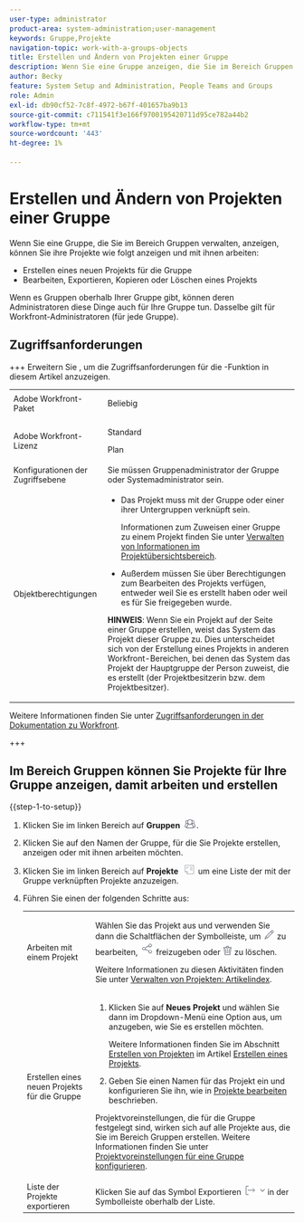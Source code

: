 ```yaml
---
user-type: administrator
product-area: system-administration;user-management
keywords: Gruppe,Projekte
navigation-topic: work-with-a-groups-objects
title: Erstellen und Ändern von Projekten einer Gruppe
description: Wenn Sie eine Gruppe anzeigen, die Sie im Bereich Gruppen verwalten, können Sie die Projekte der Gruppe erstellen, bearbeiten, exportieren, kopieren und löschen.
author: Becky
feature: System Setup and Administration, People Teams and Groups
role: Admin
exl-id: db90cf52-7c8f-4972-b67f-401657ba9b13
source-git-commit: c711541f3e166f9700195420711d95ce782a44b2
workflow-type: tm+mt
source-wordcount: '443'
ht-degree: 1%

---
```


# Erstellen und Ändern von Projekten einer Gruppe

Wenn Sie eine Gruppe, die Sie im Bereich Gruppen verwalten, anzeigen, können Sie ihre Projekte wie folgt anzeigen und mit ihnen arbeiten:

* Erstellen eines neuen Projekts für die Gruppe
* Bearbeiten, Exportieren, Kopieren oder Löschen eines Projekts

Wenn es Gruppen oberhalb Ihrer Gruppe gibt, können deren Administratoren diese Dinge auch für Ihre Gruppe tun. Dasselbe gilt für Workfront-Administratoren (für jede Gruppe).

## Zugriffsanforderungen

+++ Erweitern Sie , um die Zugriffsanforderungen für die -Funktion in diesem Artikel anzuzeigen.

<table style="table-layout:auto"> 
 <col> 
 <col> 
 <tbody> 
  <tr> 
   <td>Adobe Workfront-Paket</td> 
   <td><p>Beliebig</p></td> 
  </tr> 
  <tr> 
   <td>Adobe Workfront-Lizenz</td> 
   <td><p>Standard</p>
       <p>Plan</p></td>
  </tr>
  <tr>
   <td>Konfigurationen der Zugriffsebene</td> 
   <td>Sie müssen Gruppenadministrator der Gruppe oder Systemadministrator sein.</td>
  </tr>
  <tr> 
   <td>Objektberechtigungen</td>
   <td> 
    <ul> 
     <li> <p>Das Projekt muss mit der Gruppe oder einer ihrer Untergruppen verknüpft sein. </p> <p>Informationen zum Zuweisen einer Gruppe zu einem Projekt finden Sie unter <a href="../../../manage-work/projects/manage-projects/understand-project-overview-area.md" class="MCXref xref">Verwalten von Informationen im Projektübersichtsbereich</a>.</p> </li> 
     <li> <p>Außerdem müssen Sie über Berechtigungen zum Bearbeiten des Projekts verfügen, entweder weil Sie es erstellt haben oder weil es für Sie freigegeben wurde.</p></li> 
    </ul>
    <p><b>HINWEIS</b>: Wenn Sie ein Projekt auf der Seite einer Gruppe erstellen, weist das System das Projekt dieser Gruppe zu. Dies unterscheidet sich von der Erstellung eines Projekts in anderen Workfront-Bereichen, bei denen das System das Projekt der Hauptgruppe der Person zuweist, die es erstellt (der Projektbesitzerin bzw. dem Projektbesitzer).</p> </td>
  </tr>
 </tbody> 
</table>

Weitere Informationen finden Sie unter [Zugriffsanforderungen in der Dokumentation zu Workfront](/help/quicksilver/administration-and-setup/add-users/access-levels-and-object-permissions/access-level-requirements-in-documentation.md).

+++

## Im Bereich Gruppen können Sie Projekte für Ihre Gruppe anzeigen, damit arbeiten und erstellen

{{step-1-to-setup}}

1. Klicken Sie im linken Bereich auf **Gruppen** ![Gruppen](assets/groups-icon.png).

1. Klicken Sie auf den Namen der Gruppe, für die Sie Projekte erstellen, anzeigen oder mit ihnen arbeiten möchten.
1. Klicken Sie im linken Bereich auf **Projekte** ![Projekte im Hauptmenü](assets/projects-in-main-menu.png) um eine Liste der mit der Gruppe verknüpften Projekte anzuzeigen.

1. Führen Sie einen der folgenden Schritte aus:

   <table style="table-layout:auto"> 
    <col> 
    <col> 
    <tbody> 
     <tr> 
      <td role="rowheader"> <p>Arbeiten mit einem Projekt</p> </td> 
      <td> <p>Wählen Sie das Projekt aus und verwenden Sie dann die Schaltflächen der Symbolleiste, um <img src="assets/edit-icon.png"> zu bearbeiten, <img src="assets/share-icon.png"> freizugeben oder <img src="assets/delete.png"> zu löschen.</p> <p>Weitere Informationen zu diesen Aktivitäten finden Sie unter <a href="../../../manage-work/projects/manage-projects/manage-projects-overview.md" class="MCXref xref">Verwalten von Projekten: Artikelindex</a>.</p> </td> 
     </tr> 
     <tr> 
      <td role="rowheader"> <p>Erstellen eines neuen Projekts für die Gruppe</p> </td> 
      <td> 
       <ol> 
        <li value="1"> <p>Klicken Sie auf <strong>Neues Projekt</strong> und wählen Sie dann im Dropdown-Menü eine Option aus, um anzugeben, wie Sie es erstellen möchten. </p> <p>Weitere Informationen finden Sie im Abschnitt <a href="../../../manage-work/projects/create-projects/create-project.md#ways-to-create-projects" class="MCXref xref">Erstellen von Projekten</a> im Artikel <a href="../../../manage-work/projects/create-projects/create-project.md" class="MCXref xref">Erstellen eines Projekts</a>.</p> </li> 
        <li value="2">Geben Sie einen Namen für das Projekt ein und konfigurieren Sie ihn, wie in <a href="../../../manage-work/projects/manage-projects/edit-projects.md" class="MCXref xref">Projekte bearbeiten</a> beschrieben.</li> 
       </ol> <p> Projektvoreinstellungen, die für die Gruppe festgelegt sind, wirken sich auf alle Projekte aus, die Sie im Bereich Gruppen erstellen. Weitere Informationen finden Sie unter <a href="../../../administration-and-setup/manage-groups/create-and-manage-groups/configure-project-preferences-group.md" class="MCXref xref">Projektvoreinstellungen für eine Gruppe konfigurieren</a>.</p> </td> 
     </tr> 
     <tr> 
      <td role="rowheader">Liste der Projekte exportieren</td> 
      <td>Klicken Sie auf das Symbol Exportieren <img src="assets/export.png"> in der Symbolleiste oberhalb der Liste.</td> 
     </tr> 
    </tbody> 
   </table>
